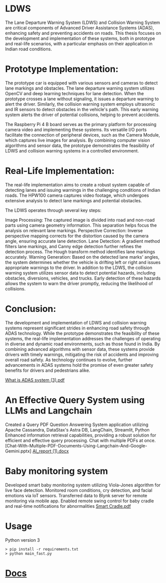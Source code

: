 # LDWS

The Lane Departure Warning System (LDWS) and Collision Warning System are critical components of Advanced Driver Assistance Systems (ADAS), enhancing safety and preventing accidents on roads. This thesis focuses on the development and implementation of these systems, both in prototype and real-life scenarios, with a particular emphasis on their application in Indian road conditions.

# Prototype Implementation:
The prototype car is equipped with various sensors and cameras to detect lane markings and obstacles. The lane departure warning system utilizes OpenCV and deep learning techniques for lane detection. When the prototype crosses a lane without signaling, it issues a departure warning to alert the driver. Similarly, the collision warning system employs ultrasonic and IR sensors to detect obstacles in the vehicle's path. This early warning system alerts the driver of potential collisions, helping to prevent accidents.

The Raspberry Pi 4 B board serves as the primary platform for processing camera video and implementing these systems. Its versatile I/O ports facilitate the connection of peripheral devices, such as the Camera Module, which captures live images for analysis. By combining computer vision algorithms and sensor data, the prototype demonstrates the feasibility of LDWS and collision warning systems in a controlled environment.

# Real-Life Implementation:
The real-life implementation aims to create a robust system capable of detecting lanes and issuing warnings in the challenging conditions of Indian roads. The HPW100 camera captures video footage, which undergoes extensive analysis to detect lane markings and potential obstacles.

The LDWS operates through several key steps:

Image Processing: The captured image is divided into road and non-road parts using camera geometry information. This separation helps focus the analysis on relevant lane markings.
Perspective Correction: Inverse perspective mapping corrects for the distortion caused by the camera angle, ensuring accurate lane detection.
Lane Detection: A gradient method filters lane markings, and Canny edge detection further refines the detection process. The Hough transform method identifies lane markings accurately.
Warning Generation: Based on the detected lane marks' angles, the system determines whether the vehicle is drifting left or right and issues appropriate warnings to the driver.
In addition to the LDWS, the collision warning system utilizes sensor data to detect potential hazards, including obstacles, diversions, vehicles, and trucks. Early detection of these hazards allows the system to warn the driver promptly, reducing the likelihood of collisions.

# Conclusion:
The development and implementation of LDWS and collision warning systems represent significant strides in enhancing road safety through ADAS technology. While the prototype demonstrates the feasibility of these systems, the real-life implementation addresses the challenges of operating in diverse and dynamic road environments, such as those found in India. By combining advanced algorithms with sensor data, these systems provide drivers with timely warnings, mitigating the risk of accidents and improving overall road safety. As technology continues to evolve, further advancements in ADAS systems hold the promise of even greater safety benefits for drivers and pedestrians alike.

[What is ADAS system (3).pdf](https://github.com/DevanshShukla1/projects/files/15137832/What.is.ADAS.system.3.pdf)


# An Effective Query System using LLMs and Langchain
Created a Query PDF Question Answering System application utilizing Apache Cassandra, DataStax's Astra DB, LangChain, Streamlit, Python
Enhanced information retrieval capabilities, providing a robust solution for efficient and effective query processing. Chat with multiple PDFs at once.
[Chat-With-Multiple-PDF-Documents-Using-Langchain-And-Google-Gemini.pptx]
[AI_report (1).docx](https://github.com/DevanshShukla1/projects/files/15104152/AI_report.1.docx)

 # Baby monitoring system
 Developed smart baby monitoring system utilizing Viola-Jones algorithm for live face detection.
Monitored room conditions, cry detection, and facial emotions via IoT sensors.
Transferred data to Blynk server for remote monitoring via mobile app.
Enabled remote swing control for baby cradle and real-time notifications for abnormalities
[Smart Cradle.pdf](https://github.com/DevanshShukla1/projects/files/15104035/Smart.Cradle.pdf)



# Usage
Python version 3
```
> pip install -r requirements.txt
> python main_fast.py
```

# [Docs](./docs)
